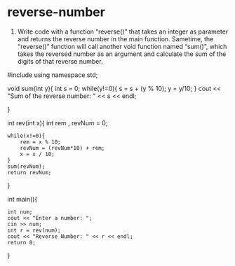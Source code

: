 # reverse-number
1. Write code with a function “reverse()” that takes an integer as parameter and returns the reverse number in the main function. Sametime, the “reverse()” function will call another void function named “sum()”, which takes the reversed number as an argument and calculate the sum of the digits of that reverse number.


#include <iostream>
using namespace std;

void sum(int y){
    int s = 0;
    while(y!=0){
        s = s + (y % 10);
        y = y/10;
    }
    cout << "Sum of the reverse number: " << s << endl;

}

int rev(int x){
    int rem , revNum = 0;

    while(x!=0){
        rem = x % 10;
        revNum = (revNum*10) + rem;
        x = x / 10;
    }
    sum(revNum);
    return revNum;

}


int main(){

    int num;
    cout << "Enter a number: ";
    cin >> num;
    int r = rev(num);
    cout << "Reverse Number: " << r << endl;
    return 0;
}
